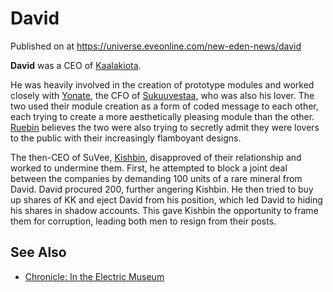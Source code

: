 # David
Published on  at https://universe.eveonline.com/new-eden-news/david

**David** was a CEO of [Kaalakiota](xW4SSaPMqTaHQ1RLt0IcK).

He was heavily involved in the creation of prototype modules and worked closely with [Yonate](6EWutHvfhZLE0KAKiJdTNM), the CFO of [Sukuuvestaa](1qDZvg69txboJlARXk4vKB), who was also his lover. The two used their module creation as a form of coded message to each other, each trying to create a more aesthetically pleasing module than the other. [Ruebin](46Sf8a6drmXcf4cWZGYlTw) believes the two were also trying to secretly admit they were lovers to the public with their increasingly flamboyant designs.

The then-CEO of SuVee, [Kishbin](1ZEtRjZqk7lVOjaLdqQ4q1), disapproved of their relationship and worked to undermine them. First, he attempted to block a joint deal between the companies by demanding 100 units of a rare mineral from David. David procured 200, further angering Kishbin. He then tried to buy up shares of KK and eject David from his position, which led David to hiding his shares in shadow accounts. This gave Kishbin the opportunity to frame them for corruption, leading both men to resign from their posts.

See Also
--------
-   [Chronicle: In the Electric Museum](3vh30e357wO1b92YfDFQRy)

